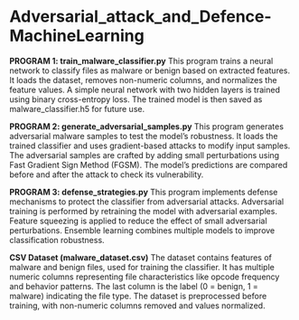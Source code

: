# Adversarial_attack_and_Defence-MachineLearning

**PROGRAM 1: train_malware_classifier.py**
This program trains a neural network to classify files as malware or benign based on extracted features.
It loads the dataset, removes non-numeric columns, and normalizes the feature values.
A simple neural network with two hidden layers is trained using binary cross-entropy loss.
The trained model is then saved as malware_classifier.h5 for future use.

**PROGRAM 2: generate_adversarial_samples.py**
This program generates adversarial malware samples to test the model’s robustness.
It loads the trained classifier and uses gradient-based attacks to modify input samples.
The adversarial samples are crafted by adding small perturbations using Fast Gradient Sign Method (FGSM).
The model’s predictions are compared before and after the attack to check its vulnerability.

**PROGRAM 3: defense_strategies.py**
This program implements defense mechanisms to protect the classifier from adversarial attacks.
Adversarial training is performed by retraining the model with adversarial examples.
Feature squeezing is applied to reduce the effect of small adversarial perturbations.
Ensemble learning combines multiple models to improve classification robustness.

**CSV Dataset (malware_dataset.csv)**
The dataset contains features of malware and benign files, used for training the classifier. 
It has multiple numeric columns representing file characteristics like opcode frequency and behavior patterns.
The last column is the label (0 = benign, 1 = malware) indicating the file type. 
The dataset is preprocessed before training, with non-numeric columns removed and values normalized.
